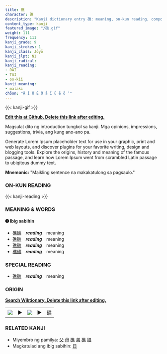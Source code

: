 ```yaml
---
title: 礁
character: 礁
description: "Kanji dictionary entry 礁: meaning, on-kun reading, compounds, origin, related kanji"
content_type: kanji
featured_image: "/礁.gif"
weight: 111
frequency: 111
kanji_grade: 9
kanji_strokes: 1
kanji_class: Jōyō
kanji_jlpt: N1
kanji_radical: 
kanji_reading: 
- DAI
- TAI
- oo-kii
kanji_meaning:
- malaki
chōon: "Ā Ī Ū Ē Ō ā ī ū ē ō ’"
---
```

[//]: # (Don't edit the line below. Kanji animated GIF code is automatically generated.)
{{< kanji-gif >}}

[//]: # (Edit below this line.)

**[Edit this at Github. Delete this link after editing.](https://github.com/tim0g/tim/tree/main/content/kanji/礁/index.md)**

Magsulat dito ng introduction tungkol sa kanji. Mga opinions, impressions, suggestions, trivia, ang kung ano-ano pa.

Generate Lorem Ipsum placeholder text for use in your graphic, print and web layouts, and discover plugins for your favorite writing, design and blogging tools. Explore the origins, history and meaning of the famous passage, and learn how Lorem Ipsum went from scrambled Latin passage to ubiqitous dummy text.
 
**Mnemonic:** "Maikling sentence na makakatulong sa pagsaulo."

### ON-KUN READING

[//]: # (Don't edit the line below. ON-KUN READING code is automatically generated.)
{{< kanji-reading >}}

### MEANING & WORDS

#### ➊ **Ibig sabihin**
  - [礁](../礁)[礁](../礁)　***reading***　meaning
  - [礁](../礁)[礁](../礁)　***reading***　meaning
  - [礁](../礁)[礁](../礁)　***reading***　meaning
  - [礁](../礁)[礁](../礁)　***reading***　meaning

### SPECIAL READING
  - [礁](../礁)[礁](../礁)　***reading***　meaning

### ORIGIN

**[Search Wiktionary. Delete this link after editing.](https://wiktionary.org/wiki/礁)**
<table class="kanji-table"><tr><td>
<img src="60px-礁-bronze.svg.png">
</td><td>▶</td><td>
<img src="60px-礁-oracle.svg.png">
</td><td>▶</td>
<td class="kanji-origin">礁</td>
</tr></table>

### RELATED KANJI
- Miyembro ng pamilya: [父](../父) [母](../母) [礁](../礁) [弟](../弟) [礁](../礁) [娘](../娘)
- Magkatulad ang ibig sabihin: [日](../日)
